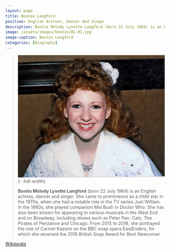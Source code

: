 ```yaml
---
layout: page
title: Bonnie Langford
position: English Actress, Dancer And Singer
description: Bonita Melody Lysette Langford (born 22 July 1964) is an English actress, dancer and singer. She came to prominence as a child star in the 1970s, when she had a notable role in the TV series Just William. In the 1980s, she played companion Mel Bush in Doctor Who. She has also been known for appearing in various musicals in the West End and on Broadway, including shows such as Peter Pan, Cats, The Pirates of Penzance and Chicago. From 2015 to 2018, she portrayed the role of Carmel Kazemi on the BBC soap opera EastEnders, for which she received the 2016 British Soap Award for Best Newcomer.
image: /assets/images/bonnie/BL-01.jpg
image-caption: Bonnie Langford
categories: [Biography]
---
```


> ![](/assets/images/bonnie/BL-01.jpg){: .full-width}
>
> **Bonita Melody Lysette Langford** (born 22 July 1964) is an English actress, dancer and singer. She came to prominence as a child star in the 1970s, when she had a notable role in the TV series Just William. In the 1980s, she played companion Mel Bush in Doctor Who. She has also been known for appearing in various musicals in the West End and on Broadway, including shows such as Peter Pan, Cats, The Pirates of Penzance and Chicago. From 2015 to 2018, she portrayed the role of Carmel Kazemi on the BBC soap opera EastEnders, for which she received the 2016 British Soap Award for Best Newcomer.

<cite>[Wikipedia](https://en.wikipedia.org/wiki/Bonnie_Langford)</cite>

